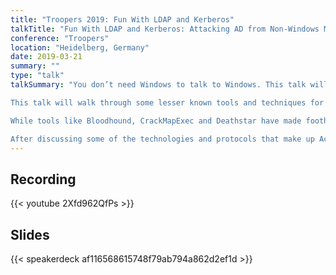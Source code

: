 ```yaml
---
title: "Troopers 2019: Fun With LDAP and Kerberos"
talkTitle: "Fun With LDAP and Kerberos: Attacking AD from Non-Windows Machines"
conference: "Troopers"
location: "Heidelberg, Germany"
date: 2019-03-21
summary: ""
type: "talk"
talkSummary: "You don’t need Windows to talk to Windows. This talk will explain and walk through various techniques to (ab)use LDAP and Kerberos from non-Windows machines to perform reconnaissance, gain footholds, and maintain persistence, with an emphasis on explaining how the attacks and protocols work.

This talk will walk through some lesser known tools and techniques for doing reconnaissance and enumeration in AD environments, as well as gaining an initial foothold, and using credentials in different, stealthier ways (i.e. Kerberos).

While tools like Bloodhound, CrackMapExec and Deathstar have made footholds and paths to DA very easy and automated, this talk will instead discuss how tools like this work “under-the-hood” and will stress living off the land with default tools and manual recon and exploitation.

After discussing some of the technologies and protocols that make up Active Directory Domain Services, I’ll explain how to interact with these using Linux tools and Python. You don’t need a Windows foothold to talk Windows - everything will be done straight from Linux using DNS, LDAP, Heimdal Kerberos, Samba and Python Impacket."
---
```

## Recording
{{< youtube 2Xfd962QfPs >}}

## Slides
{{< speakerdeck af116568615748f79ab794a862d2ef1d >}}
